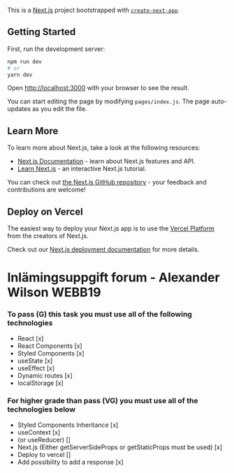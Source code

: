 This is a [Next.js](https://nextjs.org/) project bootstrapped with [`create-next-app`](https://github.com/vercel/next.js/tree/canary/packages/create-next-app).

## Getting Started

First, run the development server:

```bash
npm run dev
# or
yarn dev
```

Open [http://localhost:3000](http://localhost:3000) with your browser to see the result.

You can start editing the page by modifying `pages/index.js`. The page auto-updates as you edit the file.

## Learn More

To learn more about Next.js, take a look at the following resources:

- [Next.js Documentation](https://nextjs.org/docs) - learn about Next.js features and API.
- [Learn Next.js](https://nextjs.org/learn) - an interactive Next.js tutorial.

You can check out [the Next.js GitHub repository](https://github.com/vercel/next.js/) - your feedback and contributions are welcome!

## Deploy on Vercel

The easiest way to deploy your Next.js app is to use the [Vercel Platform](https://vercel.com/import?utm_medium=default-template&filter=next.js&utm_source=create-next-app&utm_campaign=create-next-app-readme) from the creators of Next.js.

Check out our [Next.js deployment documentation](https://nextjs.org/docs/deployment) for more details.


# Inlämingsuppgift forum - Alexander Wilson WEBB19

### To pass (G) this task you must use all of the following technologies
- React [x]
- React Components [x]
- Styled Components [x]
- useState [x]
- useEffect [x]
- Dynamic routes [x]
- localStorage [x]

 ### For higher grade than pass (VG) you must use all of the technologies below
 - Styled Components Inheritance [x]
 - useContext [x]
 - (or useReducer) []
 - Next.js (Either getServerSideProps or getStaticProps must be used) [x]
 - Deploy to vercel []
 - Add possibility to add a response [x]
